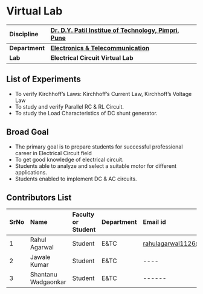 # Virtual Lab


<b> Discipline | <b>   [Dr. D.Y. Patil Institue of Technology, Pimpri, Pune](https://engg.dypvp.edu.in/)
:--|:--|
<b>Department | <b> [Electronics & Telecommunication](https://engg.dypvp.edu.in/electronics-telecommunication.aspx)
<b> Lab | <b> Electrical Circuit Virtual Lab

## List of Experiments
* To verify Kirchhoff’s Laws: Kirchhoff’s Current Law, Kirchhoff’s Voltage Law
* To study and verify Parallel RC & RL Circuit.
* To study the Load Characteristics of DC shunt generator.

## Broad Goal
* The primary goal is to prepare students for successful professional career in Electrical Circuit field
* To get good knowledge of electrical circuit.
* Students able to analyze and select a suitable motor for different applications.
* Students enabled to implement DC & AC circuits.

## Contributors List

SrNo | Name | Faculty or Student | Department| Email id | Github Profile
:---|:---|:---|:---|:---|:---|
1 | Rahul Agarwal | Student | E&TC |rahulagarwal1126@gmail.com|https://github.com/RahulAgrwal
2 | Jawale Kumar | Student | E&TC  |----|https://github.com/JKumar-J
3 | Shantanu Wadgaonkar | Student | E&TC  |------|https://github.com/wadgaonkars



<br>